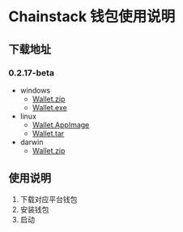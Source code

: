 # Chainstack 钱包使用说明

## 下载地址

### 0.2.17-beta

- windows
    - [Wallet.zip](http://114.119.116.157:9000/wallet/win/beta/chainstack-wallet-0.2.17-beta-win.zip)
    - [Wallet.exe](http://114.119.116.157:9000/wallet/win/beta/chainstack-wallet%20Setup%200.2.17-beta.exe)
- linux
    - [Wallet.AppImage](http://114.119.116.157:9000/wallet/linux/beta/chainstack-wallet%200.2.17-beta.AppImage)
    - [Wallet.tar](http://114.119.116.157:9000/wallet/win/beta/chainstack-wallet-0.2.17-beta.tar.gz)
- darwin
    - [Wallet.zip](http://114.119.116.157:9000/wallet/mac/beta/chainstack-wallet-0.2.17-beta-mac.zip)

## 使用说明

1. 下载对应平台钱包
2. 安装钱包
3. 启动
